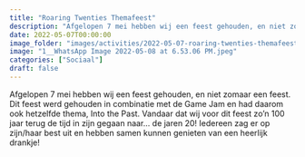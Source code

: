 ```yaml
---
title: "Roaring Twenties Themafeest"
description: "Afgelopen 7 mei hebben wij een feest gehouden, en niet zomaar een feest."
date: 2022-05-07T00:00:00
image_folder: "images/activities/2022-05-07-roaring-twenties-themafeest"
image: "1__WhatsApp Image 2022-05-08 at 6.53.06 PM.jpeg"
categories: ["Sociaal"]
draft: false
---
```


Afgelopen 7 mei hebben wij een feest gehouden, en niet zomaar een feest. Dit feest werd gehouden in combinatie met de Game Jam en had daarom ook hetzelfde thema, Into the Past. Vandaar dat wij voor dit feest zo’n 100 jaar terug de tijd in zijn gegaan naar… de jaren 20! Iedereen zag er op zijn/haar best uit en hebben samen kunnen genieten van een heerlijk drankje!